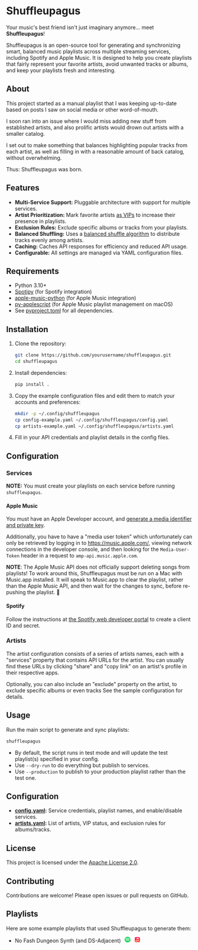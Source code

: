 # Shuffleupagus

Your music's best friend isn't just imaginary anymore... meet **Shuffleupagus**!

Shuffleupagus is an open-source tool for generating and synchronizing smart, balanced music playlists across multiple streaming services, including Spotify and Apple Music. It is designed to help you create playlists that fairly represent your favorite artists, avoid unwanted tracks or albums, and keep your playlists fresh and interesting.

## About

This project started as a manual playlist that I was keeping up-to-date based on posts I saw on social media or other word-of-mouth.

I soon ran into an issue where I would miss adding new stuff from established artists, and also prolific artists would drown out artists with a smaller catalog.

I set out to make something that balances highlighting popular tracks from each artist, as well as filling in with a reasonable amount of back catalog, without overwhelming.

Thus: Shuffleupagus was born.

## Features

- **Multi-Service Support:** Pluggable architecture with support for multiple services.
- **Artist Prioritization:** Mark favorite artists [as VIPs](https://www.youtube.com/watch?v=Q4PE2hSqVnk "Always Be Closing") to increase their presence in playlists.
- **Exclusion Rules:** Exclude specific albums or tracks from your playlists.
- **Balanced Shuffling:** Uses a [balanced shuffle algorithm](http://keyj.emphy.de/balanced-shuffle/) to distribute tracks evenly among artists.
- **Caching:** Caches API responses for efficiency and reduced API usage.
- **Configurable:** All settings are managed via YAML configuration files.

## Requirements

- Python 3.10+
- [Spotipy](https://spotipy.readthedocs.io/) (for Spotify integration)
- [apple-music-python](https://github.com/afterxleep/apple-music-python) (for Apple Music integration)
- [py-applescript](https://github.com/rdhyee/py-applescript) (for Apple Music playlist management on macOS)
- See [pyproject.toml](pyproject.toml) for all dependencies.

## Installation

1. Clone the repository:
    ```sh
    git clone https://github.com/yourusername/shuffleupagus.git
    cd shuffleupagus
    ```

2. Install dependencies:
    ```sh
    pip install .
    ```

3. Copy the example configuration files and edit them to match your accounts and preferences:
    ```sh
    mkdir -p ~/.config/shuffleupagus
    cp config-example.yaml ~/.config/shuffleupagus/config.yaml
    cp artists-example.yaml ~/.config/shuffleupagus/artists.yaml
    ```

4. Fill in your API credentials and playlist details in the config files.

## Configuration

### Services

**NOTE:** You must create your playlists on each service before running `shuffleupagus`.

#### Apple Music

You must have an Apple Developer account, and [generate a media identifier and private key](https://developer.apple.com/help/account/capabilities/create-a-media-identifier-and-private-key/).

Additionally, you have to have a "media user token" which unfortunately can only be retrieved by logging in to https://music.apple.com/, viewing network connections in the developer console, and then looking for the `Media-User-Token` header in a request to `amp-api.music.apple.com`.

**NOTE**: The Apple Music API does not officially support deleting songs from playlists!
To work around this, Shuffleupagus must be run on a Mac with Music.app installed.
It will speak to Music.app to clear the playlist, rather than the Apple Music API, and then wait for the changes to sync, before re-pushing the playlist. 🤮

#### Spotify

Follow the instructions at [the Spotify web developer portal](https://developer.spotify.com/documentation/web-api) to create a client ID and secret.

### Artists

The artist configuration consists of a series of artists names, each with a "services" property that contains API URLs for the artist.
You can usually find these URLs by clicking "share" and "copy link" on an artist's profile in their respective apps.

Optionally, you can also include an "exclude" property on the artist, to exclude specific albums or even tracks
See the sample configuration for details.

## Usage

Run the main script to generate and sync playlists:

```sh
shuffleupagus
```

- By default, the script runs in test mode and will update the test playlist(s) specified in your config.
- Use `--dry-run` to do everything but publish to services.
- Use `--production` to publish to your production playlist rather than the test one.

## Configuration

- **[config.yaml](config-example.yaml):** Service credentials, playlist names, and enable/disable services.
- **[artists.yaml](artists-example.yaml):** List of artists, VIP status, and exclusion rules for albums/tracks.

## License

This project is licensed under the [Apache License 2.0](LICENSE).

## Contributing

Contributions are welcome! Please open issues or pull requests on GitHub.

## Playlists

Here are some example playlists that used Shuffleupagus to generate them:

* No Fash Dungeon Synth (and DS-Adjacent) [<img src="logos/spotify.png" alt="Spotify" height="16" />](https://open.spotify.com/playlist/50aqIz3lyBbzYEz7K3lAgb) [<img src="logos/apple-music.png" alt="Apple Music" height="16" />](https://music.apple.com/us/playlist/no-fash-dungeon-synth-and-ds-adjacent/pl.u-kv9lbZ5u4yo6j)